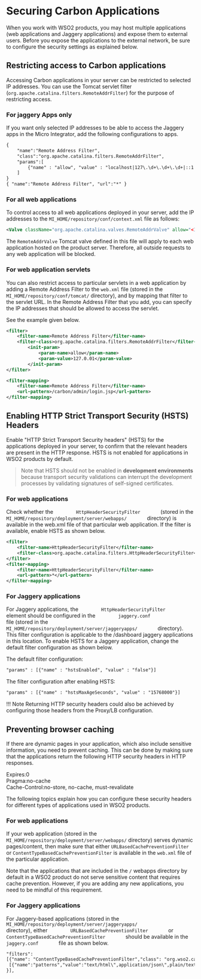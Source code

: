 # Securing Carbon Applications

When you work with WSO2 products, you may host multiple applications
(web applications and Jaggery applications) and expose them to external
users. Before you expose the applications to the external network, be sure to
configure the security settings as explained below.

## Restricting access to Carbon applications

Accessing Carbon applications in your server can be restricted to selected IP addresses. You
can use the Tomcat servlet filter (`org.apache.catalina.filters.RemoteAddrFilter`) for
the purpose of restricting access.

### For jaggery Apps only

If you want only selected IP addresses to be able to access the Jaggery
apps in the Micro Integrator, add the following configurations to apps.

```xml
{
    "name":"Remote Address Filter",
    "class":"org.apache.catalina.filters.RemoteAddrFilter",
    "params":[
        {"name" : "allow", "value" : "localhost|127\.\d+\.\d+\.\d+|::1|0:0:0:0:0:0:0:1|your IP added here"}
    ]
}
{ "name":"Remote Address Filter", "url":"*" }
```

### For all web applications

To control access to all web applications deployed in your server, add the IP addresses to the
`MI_HOME/repository/conf/context.xml` file as follows:  

```xml
<Valve className="org.apache.catalina.valves.RemoteAddrValve" allow="<IP-address-01>|<IP-address-02>|<IP-address-03>"/>
```

The `RemoteAddrValve` Tomcat valve defined in this file
will apply to each web application hosted on the product server.
Therefore, all outside requests to any web application will be blocked.

### For web application servlets

You can also restrict access to particular servlets in a web application
by adding a Remote Address Filter to the `web.xml` file
(stored in the `MI_HOME/repository/conf/tomcat/`
directory), and by mapping that filter to the servlet URL. In the Remote
Address Filter that you add, you can specify the IP addresses that
should be allowed to access the servlet.

See the example given below. 

```xml
<filter>
    <filter-name>Remote Address Filter</filter-name>
    <filter-class>org.apache.catalina.filters.RemoteAddrFilter</filter-class>
        <init-param>
            <param-name>allow</param-name>
            <param-value>127.0.01</param-value>
        </init-param>
</filter>

<filter-mapping>
    <filter-name>Remote Address Filter</filter-name>
    <url-pattern>/carbon/admin/login.jsp</url-pattern>
</filter-mapping>
```

## Enabling HTTP Strict Transport Security (HSTS) Headers

Enable "HTTP Strict Transport Security headers" (HSTS) for the
applications deployed in your server, to confirm that the relevant
headers are present in the HTTP response. HSTS is not enabled for
applications in WSO2 products by default.

> Note that HSTS should not be enabled in **development environments**
because transport security validations can interrupt the development
processes by validating signatures of self-signed certificates.

### For web applications

Check whether the
`         HttpHeaderSecurityFilter        ` (stored in the
`         MI_HOME/repository/deployment/server/webapps/        ` directory) is
available in the web.xml file of that particular web application. If the
filter is available, enable HSTS as shown below.

```xml
<filter>
    <filter-name>HttpHeaderSecurityFilter</filter-name>        
    <filter-class>org.apache.catalina.filters.HttpHeaderSecurityFilter</filter-class> 
</filter>
<filter-mapping>     
    <filter-name>HttpHeaderSecurityFilter</filter-name>     
    <url-pattern>*</url-pattern> 
</filter-mapping>
```
### For Jaggery applications

For Jaggery applications, the
`         HttpHeaderSecurityFilter        ` element should be configured
in the `         jaggery.conf        ` file (stored in the
`         MI_HOME/repository/deployment/server/jaggeryapps/        `
directory). This filter configuration is applicable to the /dashboard
jaggery applications in this location. To enable HSTS for a Jaggery
application, change the default filter configuration as shown below.

The default filter configuration:

```xml
"params" : [{"name" : "hstsEnabled", "value" : "false"}]
```

The filter configuration after enabling HSTS:

```xml
"params" : [{"name" : "hstsMaxAgeSeconds", "value" : "15768000"}]
```

!!! Note
    Returning HTTP security headers could also be achieved by configuring those headers from the Proxy/LB configuration.

## Preventing browser caching

If there are dynamic pages in your application, which also include sensitive information, you need to prevent caching. This can be done by
making sure that the applications return the following HTTP security headers in HTTP responses.

Expires:0  
Pragma:no-cache  
Cache-Control:no-store, no-cache, must-revalidate

The following topics explain how you can configure these security headers for different types of applications used in WSO2 products.

### For web applications

If your web application (stored in the `MI_HOME/repository/deployment/server/webapps/` directory) serves dynamic pages/content, then make sure that either `URLBasedCachePreventionFilter` or `ContentTypeBasedCachePreventionFilter` is available in the `web.xml` file of the particular application.

Note that the applications that are included in the `/` webapps directory by default in a WSO2 product do not serve sensitive content that requires cache prevention. However, if you are adding any new applications, you need to be mindful of this requirement.

### For Jaggery applications

For Jaggery-based applications (stored in the
`MI_HOME/repository/deployment/server/jaggeryapps/        `
directory), either `         URLBasedCachePreventionFilter        ` or
`         ContentTypeBasedCachePreventionFilter        ` should be
available in the `         jaggery.conf        ` file as shown below.

```xml
"filters":
[{"name": "ContentTypeBasedCachePreventionFilter","class": "org.wso2.carbon.ui.filters.cache.ContentTypeBasedCachePreventionFilter","params": 
 [{"name":"patterns","value":"text/html\",application/json\",plain/text"},{"name" : "filterAction","value":"enforce"},  {"name":"httpHeaders","value": "Cache-Control: no-store, no-cache, must-revalidate, private"}]        
}],
```
